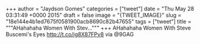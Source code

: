
+++
author = "Jaydson Gomes"
categories = ["tweet"]
date = "Thu May 28 03:31:49 +0000 2015"
draft = false
image = "{TWEET_IMAGE}"
slug = "18e144e4b1ed7675f0581900acb8690c82b47655"
tags = ["tweet"]
title = """AHahahaha Women With Stev..."""
+++
AHahahaha Women With Steve Buscemi's Eyes http://t.co/ig8X87FPv8 via @9GAG
